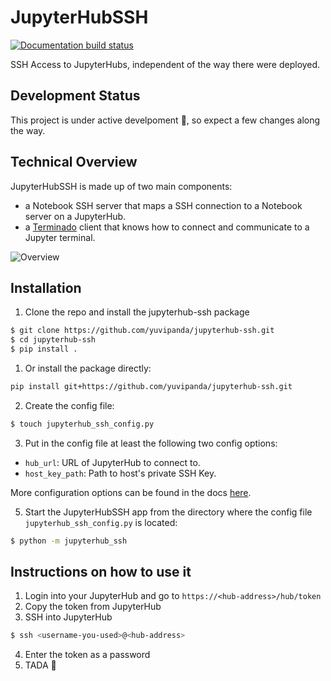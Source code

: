 # JupyterHubSSH

[![Documentation build status](https://img.shields.io/readthedocs/jupyterhub?logo=read-the-docs)](https://jupyterhub-ssh.readthedocs.io/en/latest/)

SSH Access to JupyterHubs, independent of the way there were deployed.

## Development Status
This project is under active develpoment :tada:, so expect a few changes along the way.

## Technical Overview

JupyterHubSSH is made up of two main components:

- a Notebook SSH server that maps a SSH connection to a Notebook server on a JupyterHub.
- a [Terminado](https://github.com/jupyter/terminado) client that knows how to connect and communicate to a Jupyter terminal.

![Overview](https://raw.githubusercontent.com/GeorgianaElena/jupyterhub-ssh/docs/docs/source/_static/images/technical-overview.png)

## Installation

1. Clone the repo and install the jupyterhub-ssh package
``` bash
$ git clone https://github.com/yuvipanda/jupyterhub-ssh.git
$ cd jupyterhub-ssh
$ pip install .
```
1. Or install the package directly:
``` bash
pip install git+https://github.com/yuvipanda/jupyterhub-ssh.git
```

2. Create the config file:
```bash
$ touch jupyterhub_ssh_config.py
```

3. Put in the config file at least the following two config options:
* `hub_url`: URL of JupyterHub to connect to.
* `host_key_path`: Path to host's private SSH Key.

More configuration options can be found in the docs [here](https://jupyterhub-ssh.readthedocs.io/en/latest/api/index.html#module-jupyterhub_ssh).

5. Start the JupyterHubSSH app from the directory where the config file
`jupyterhub_ssh_config.py` is located:
```bash
$ python -m jupyterhub_ssh
```

## Instructions on how to use it

1. Login into your JupyterHub and go to `https://<hub-address>/hub/token`
2. Copy the token from JupyterHub
3. SSH into JupyterHub

```bash
$ ssh <username-you-used>@<hub-address>
```

4. Enter the token as a password
5. TADA :tada: